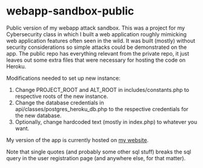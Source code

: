 # webapp-sandbox-public
Public version of my webapp attack sandbox. This was a project for my Cybersecurity class in which I built a web application roughly mimicking web application features often seen in the wild. It was built (mostly) without security considerations so simple attacks could be demonstrated on the app.
The public repo has everything relevant from the private repo, it just leaves out some extra files that were necessary for hosting the code on Heroku.

Modifications needed to set up new instance:
1. Change PROJECT_ROOT and ALT_ROOT in includes/constants.php to respective roots of the new instance.
2. Change the database credentials in api/classes/postgres_heroku_db.php to the respective credentials for the new database.
3. Optionally, change hardcoded text (mostly in index.php) to whatever you want.

My version of the app is currently hosted on [my website](http://parkerniko.com/archive/webapp-sandbox/).

Note that single quotes (and probably some other sql stuff) breaks the sql query in the user registration page (and anywhere else, for that matter).

